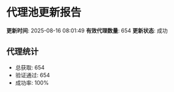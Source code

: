 # 代理池更新报告

**更新时间**: 2025-08-16 08:01:49
**有效代理数量**: 654
**更新状态**:  成功

## 代理统计
- 总获取: 654
- 验证通过: 654
- 成功率: 100%
